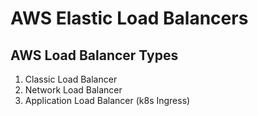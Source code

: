 # AWS Elastic Load Balancers

## AWS Load Balancer Types
1. Classic Load Balancer
2. Network Load Balancer
3. Application Load Balancer (k8s Ingress)